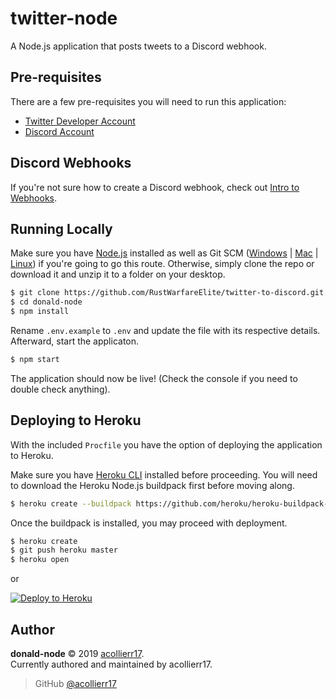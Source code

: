 # twitter-node

A Node.js application that posts tweets to a Discord webhook.

## Pre-requisites
There are a few pre-requisites you will need to run this application:

- [Twitter Developer Account](https://developer.twitter.com/)
- [Discord Account](https://discordapp.com/)

## Discord Webhooks
If you're not sure how to create a Discord webhook, check out [Intro to Webhooks](https://support.discordapp.com/hc/en-us/articles/228383668-Intro-to-Webhooks).

## Running Locally
Make sure you have [Node.js](http://nodejs.org/) installed as well as Git SCM ([Windows](https://git-scm.com/download/win) | [Mac](https://git-scm.com/download/mac) | [Linux](https://git-scm.com/download/linux)) if you're going to go this route. Otherwise, simply clone the repo or download it and unzip it to a folder on your desktop.
```bash
$ git clone https://github.com/RustWarfareElite/twitter-to-discord.git
$ cd donald-node
$ npm install
```
Rename `.env.example` to `.env` and update the file with its respective details. Afterward, start the applicaton.
```bash
$ npm start
```
The application should now be live! (Check the console if you need to double check anything).

## Deploying to Heroku
With the included `Procfile` you have the option of deploying the application to Heroku.

Make sure you have [Heroku CLI](https://cli.heroku.com/) installed before proceeding. You will need to download the Heroku Node.js buildpack first before moving along.
```bash
$ heroku create --buildpack https://github.com/heroku/heroku-buildpack-nodejs.git
```
Once the buildpack is installed, you may proceed with deployment.
```bash
$ heroku create
$ git push heroku master
$ heroku open
```
or

[![Deploy to Heroku](https://www.herokucdn.com/deploy/button.png)](https://heroku.com/deploy)

## Author
**donald-node** © 2019 [acollierr17](https://github.com/acollierr17).  
Currently authored and maintained by acollierr17.

> GitHub [@acollierr17](https://github.com/acollierr17)
